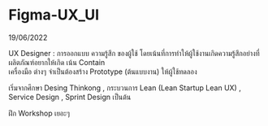 # Figma-UX_UI

19/06/2022 </br>

UX Designer : การออกแบบ ความรู้สึก ของผู้ใช้ โดยเน้นที่การทำให้ผู้ใช้งานเกิดความรู้สึกอย่างที่ผลิตภัณฑ์อยากให้เกิด เน้น Contain </br>
  เครื่องมือ ต่างๆ จำเป็นต้องสร้าง Prototype (ต้นแบบงาน) ให้ผู้ใช้ทดลอง </br>
  
  เริ่มจากศึกษา Desing Thinkong , กระบวนการ Lean (Lean Startup Lean UX) , Service Design , Sprint Design เป็นต้น </br>
  
  ฝึก Workshop เยอะๆ </br>
